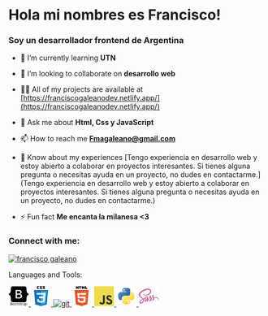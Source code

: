 <h1>Hola mi nombres es Francisco!</h1>
<h3>Soy un desarrollador frontend de Argentina</h3>

- 🌱 I’m currently learning **UTN**

- 👯 I’m looking to collaborate on **desarrollo web**

- 👨‍💻 All of my projects are available at [https://franciscogaleanodev.netlify.app/](https://franciscogaleanodev.netlify.app/)

- 💬 Ask me about **Html, Css y JavaScript**

- 📫 How to reach me **Fmagaleano@gmail.com**

- 📄 Know about my experiences [Tengo experiencia en desarrollo web y estoy abierto a colaborar en proyectos interesantes. Si tienes alguna pregunta o necesitas ayuda en un proyecto, no dudes en contactarme.](Tengo experiencia en desarrollo web y estoy abierto a colaborar en proyectos interesantes. Si tienes alguna pregunta o necesitas ayuda en un proyecto, no dudes en contactarme.)

- ⚡ Fun fact **Me encanta la milanesa <3**

<h3>Connect with me:</h3>
<p>
<a href="https://linkedin.com/in/francisco galeano" target="blank"><img src="https://raw.githubusercontent.com/rahuldkjain/github-profile-readme-generator/master/src/images/icons/Social/linked-in-alt.svg" alt="francisco galeano" height="30" width="40" /></a>
</p>

<h>Languages and Tools:</h3>
<p> <a href="https://getbootstrap.com" target="_blank" rel="noreferrer"> <img src="https://raw.githubusercontent.com/devicons/devicon/master/icons/bootstrap/bootstrap-plain-wordmark.svg" alt="bootstrap" width="40" height="40"/> </a> <a href="https://www.w3schools.com/css/" target="_blank" rel="noreferrer"> <img src="https://raw.githubusercontent.com/devicons/devicon/master/icons/css3/css3-original-wordmark.svg" alt="css3" width="40" height="40"/> </a> <a href="https://git-scm.com/" target="_blank" rel="noreferrer"> <img src="https://www.vectorlogo.zone/logos/git-scm/git-scm-icon.svg" alt="git" width="40" height="40"/> </a> <a href="https://www.w3.org/html/" target="_blank" rel="noreferrer"> <img src="https://raw.githubusercontent.com/devicons/devicon/master/icons/html5/html5-original-wordmark.svg" alt="html5" width="40" height="40"/> </a> <a href="https://developer.mozilla.org/en-US/docs/Web/JavaScript" target="_blank" rel="noreferrer"> <img src="https://raw.githubusercontent.com/devicons/devicon/master/icons/javascript/javascript-original.svg" alt="javascript" width="40" height="40"/> </a> <a href="https://www.python.org" target="_blank" rel="noreferrer"> <img src="https://raw.githubusercontent.com/devicons/devicon/master/icons/python/python-original.svg" alt="python" width="40" height="40"/> </a> <a href="https://sass-lang.com" target="_blank" rel="noreferrer"> <img src="https://raw.githubusercontent.com/devicons/devicon/master/icons/sass/sass-original.svg" alt="sass" width="40" height="40"/> </a> </p>
